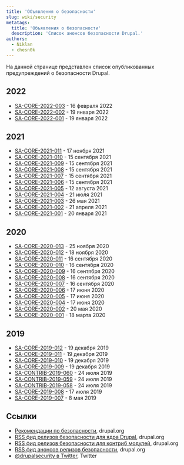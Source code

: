 ```yaml
---
title: 'Объявления о безопасности'
slug: wiki/security
metatags:
  title: 'Объявления о безопасности'
  description: 'Список анонсов безопасности Drupal.'
authors:
  - Niklan
  - chesn0k
---
```


На данной странице представлен список опубликованных предупреждений о безопасности Drupal.

## 2022

- [SA-CORE-2022-003](sa-core/2022-003/index.md) - 16 февраля 2022
- [SA-CORE-2022-002](sa-core/2022-002/index.md) - 19 января 2022
- [SA-CORE-2022-001](sa-core/2022-001/index.md) - 19 января 2022

## 2021

- [SA-CORE-2021-011](sa-core/2021-011/index.md) - 17 ноября 2021
- [SA-CORE-2021-010](sa-core/2021-010/index.md) - 15 сентября 2021
- [SA-CORE-2021-009](sa-core/2021-009/index.md) - 15 сентября 2021
- [SA-CORE-2021-008](sa-core/2021-008/index.md) - 15 сентября 2021
- [SA-CORE-2021-007](sa-core/2021-007/index.md) - 15 сентября 2021
- [SA-CORE-2021-006](sa-core/2021-006/index.md) - 15 сентября 2021
- [SA-CORE-2021-005](sa-core/2021-005/index.md) - 12 августа 2021
- [SA-CORE-2021-004](sa-core/2021-004/index.md) - 21 июля 2021
- [SA-CORE-2021-003](sa-core/2021-003/index.md) - 26 мая 2021
- [SA-CORE-2021-002](sa-core/2021-002/index.md) - 21 апреля 2021
- [SA-CORE-2021-001](sa-core/2021-001/index.md) - 20 января 2021

## 2020

- [SA-CORE-2020-013](sa-core/2020-013/index.md) - 25 ноября 2020
- [SA-CORE-2020-012](sa-core/2020-012/index.md) - 18 ноября 2020
- [SA-CORE-2020-011](sa-core/2020-011/index.md) - 16 сентября 2020
- [SA-CORE-2020-010](sa-core/2020-010/index.md) - 16 сентября 2020
- [SA-CORE-2020-009](sa-core/2020-009/index.md) - 16 сентября 2020
- [SA-CORE-2020-008](sa-core/2020-008/index.md) - 16 сентября 2020
- [SA-CORE-2020-007](sa-core/2020-007/index.md) - 16 сентября 2020
- [SA-CORE-2020-006](sa-core/2020-006/index.md) - 17 июня 2020
- [SA-CORE-2020-005](sa-core/2020-005/index.md) - 17 июня 2020
- [SA-CORE-2020-004](sa-core/2020-004/index.md) - 17 июня 2020
- [SA-CORE-2020-002](sa-core/2020-002/index.md) - 20 мая 2020
- [SA-CORE-2020-001](sa-core/2020-001/index.md) - 18 марта 2020

## 2019

- [SA-CORE-2019-012](sa-core/2019-012/index.md) - 19 декабря 2019
- [SA-CORE-2019-011](sa-core/2019-011/index.md) - 19 декабря 2019
- [SA-CORE-2019-010](sa-core/2019-010/index.md) - 19 декабря 2019
- [SA-CORE-2019-009](sa-core/2019-009/index.md) - 19 декабря 2019
- [SA-CONTRIB-2019-060](sa-contrib/2019-060/index.md) - 24 июля 2019
- [SA-CONTRIB-2019-059](sa-contrib/2019-059/index.md) - 24 июля 2019
- [SA-CONTRIB-2019-058](sa-contrib/2019-058/index.md) - 24 июля 2019
- [SA-CORE-2019-008](sa-core/2019-008/index.md) - 17 июля 2019
- [SA-CORE-2019-007](sa-core/2019-007/index.md) - 8 мая 2019

## Ссылки

- [Рекомендации по безопасности](https://www.drupal.org/security), drupal.org
- [RSS фид релизов безопасности для ядра Drupal](http://drupal.org/security/rss.xml), drupal.org
- [RSS фид релизов безопасности для контриб модулей](http://drupal.org/security/contrib/rss.xml), drupal.org
- [RSS фид анонсов релизов безопасности](http://drupal.org/security/psa/rss.xml), drupal.org
- [@drupalsecurity в Twitter](https://twitter.com/drupalsecurity), Twitter
